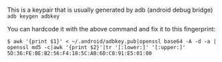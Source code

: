 This is a keypair that is usually generated by adb (android debug bridge)
`adb keygen adbkey`

You can hardcode it with the above command and fix it to this fingerprint:
```
$ awk '{print $1}' < ~/.android/adbkey.pub|openssl base64 -A -d -a | openssl md5 -c|awk '{print $2}'|tr '[:lower:]' '[:upper:]'
5D:36:FE:BE:B2:56:F4:18:5C:AB:6D:C8:91:E5:01:80
```
